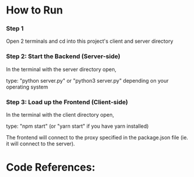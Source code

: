 # How to Run

### Step 1

Open 2 terminals and cd into this project's client and server directory

### Step 2: Start the Backend (Server-side)

In the terminal with the server directory open,

type: "python server.py" or "python3 server.py" depending on your operating system

### Step 3: Load up the Frontend (Client-side)

In the terminal with the client directory open,

type: "npm start" (or "yarn start" if you have yarn installed)

The frontend will connect to the proxy specified in the package.json file (ie. it will connect to the server).

# Code References:
